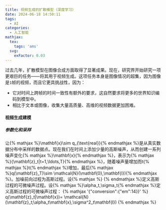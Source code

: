 ```yaml
---
title: 视频生成的扩散模型（深度学习）
date: 2024-06-18 14:50:11
tags:
  - AI
categories:
  - 人工智能
mathjax:
  tex:
    tags: 'ams'
  svg:
    exFactor: 0.03
---
```


过去几年，扩散模型在图像合成方面取得了显著成果。现在，研究界开始研究一项更艰巨的任务——将其用于视频生成。这项任务本身是图像情况的超集，因为图像是`1`帧的视频，而且它更具挑战性，因为：
- 它对时间上跨帧的时间一致性有额外的要求，这自然要求将更多的世界知识编码到模型中。
- 相比于文本或图像，收集大量高质量、高维的视频数据更加困难。
<!-- more -->

#### 视频生成建模

##### 参数化和采样

让{% mathjax %}\mathbf{x}\sim q_{\text{real}}{% endmathjax %}是从真实数据分布中采样的数据点。现在我们在时间上添加少量的高斯噪声，从而创建一系列噪声变化{% mathjax %}\mathbf{x}{% endmathjax %}，表示为{% mathjax %}\{\mathbf{z}_t|t=1,\ldots,T\}{% endmathjax %}，随着噪声量增加而t{% mathjax %}t{% endmathjax %}增加，最后{% mathjax %}q(\mathbf{z}_T)\sim \mathcal{N}(\mathbf{0},\mathbf{I}){% endmathjax %}。加噪前向过程为高斯过程。设{% mathjax %} {% endmathjax %}定义高斯过程的可微噪声过程。设{% mathjax %}\alpha_t,\sigma_t{% endmathjax %}定义高斯过程的可微噪声过程：
{% mathjax '{"conversion":{"em":14}}' %}
q(\mathbf{z}_t|\mathbf{x})= \mathcal{N}(\mathbf{z}_t;\alpha_t\mathbf{x},\sigma^2_t\mathbf{I})
{% endmathjax %}
